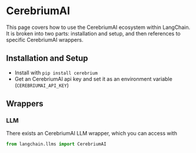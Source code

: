 # CerebriumAI

This page covers how to use the CerebriumAI ecosystem within LangChain.
It is broken into two parts: installation and setup, and then references to specific CerebriumAI wrappers.

## Installation and Setup
- Install with `pip install cerebrium`
- Get an CerebriumAI api key and set it as an environment variable (`CEREBRIUMAI_API_KEY`)

## Wrappers

### LLM

There exists an CerebriumAI LLM wrapper, which you can access with 
```python
from langchain.llms import CerebriumAI
```
